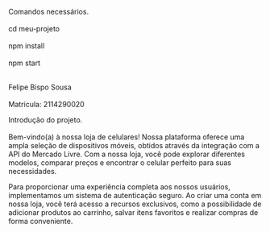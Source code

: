 Comandos necessários. <br></br>
cd meu-projeto <br></br>
npm install <br></br>
npm start <br></br>

Felipe Bispo Sousa <br></br>
Matricula: 2114290020

Introdução do projeto. <br></br>
Bem-vindo(a) à nossa loja de celulares! Nossa plataforma oferece uma ampla seleção de dispositivos móveis, obtidos através da integração com a API do Mercado Livre. Com a nossa loja, você pode explorar diferentes modelos, comparar preços e encontrar o celular perfeito para suas necessidades.

Para proporcionar uma experiência completa aos nossos usuários, implementamos um sistema de autenticação seguro. Ao criar uma conta em nossa loja, você terá acesso a recursos exclusivos, como a possibilidade de adicionar produtos ao carrinho, salvar itens favoritos e realizar compras de forma conveniente.
